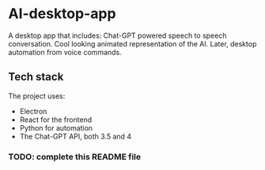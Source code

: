# AI-desktop-app
A desktop app that includes: Chat-GPT powered speech to speech conversation.  Cool looking animated representation of the AI.  Later, desktop automation from voice commands. 

## Tech stack
The project uses:
- Electron
- React for the frontend
- Python for automation
- The Chat-GPT API, both 3.5 and 4

### TODO: complete this README file
